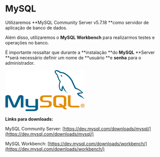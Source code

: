 # MySQL

Utilizaremos **MySQL Community Server v5.7.18 **como servidor de aplicação de banco de dados.

Além disso, utilizaremos o **MySQL Workbench** para realizarmos testes e operações no banco.

É importante ressaltar que durante a **instalação **do **MySQL** **Server **será necessário definir um nome de **usuário **e **senha** para o administrador.

![](/assets/mysqllogo.png)

**Links para downloads:**

MySQL Community Server: [https://dev.mysql.com/downloads/mysql/](https://dev.mysql.com/downloads/mysql/)

MySQL Workbench: [https://dev.mysql.com/downloads/workbench/](https://dev.mysql.com/downloads/workbench/)

